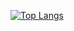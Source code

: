 [![Top Langs](https://github-readme-stats.vercel.app/api/top-langs/?username=Tom-SW1&langs_count=8)](https://github.com/anuraghazra/github-readme-stats)

<!--
**Tom-SW1/Tom-SW1** is a ✨ _special_ ✨ repository because its `README.md` (this file) appears on your GitHub profile.

Here are some ideas to get you started:

- 🔭 I’m currently working on ...
- 🌱 I’m currently learning ...
- 👯 I’m looking to collaborate on ...
- 🤔 I’m looking for help with ...
- 💬 Ask me about ...
- 📫 How to reach me: ...
- 😄 Pronouns: ...
- ⚡ Fun fact: ...
-->
